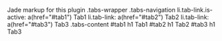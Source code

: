 Jade markup for this plugin
.tabs-wrapper
        .tabs-navigation
            li.tab-link.is-active: a(href="#tab1") Tab1
            li.tab-link: a(href="#tab2") Tab2
            li.tab-link: a(href="#tab3") Tab3
        .tabs-content
            #tab1
                h1 Tab1
            #tab2
                h1 Tab2
            #tab3
                h1 Tab3
